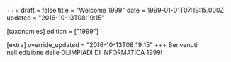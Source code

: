 +++
draft = false
title = "Welcome 1999"
date = 1999-01-01T07:19:15.000Z
updated = "2016-10-13T08:19:15"

[taxonomies]
edition = ["1999"]

[extra]
override_updated = "2016-10-13T08:19:15"
+++
Benvenuti nell'edizione delle OLIMPIADI DI INFORMATICA 1999!